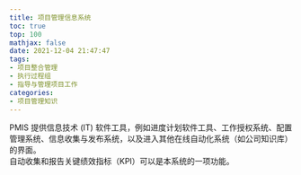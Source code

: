```yaml
---
title: 项目管理信息系统
toc: true
top: 100
mathjax: false
date: 2021-12-04 21:47:47
tags:
- 项目整合管理
- 执行过程组
- 指导与管理项目工作
categories:
- 项目管理知识
---
```

PMIS 提供信息技术 (IT) 软件工具，例如进度计划软件工具、工作授权系统、配置管理系统、信息收集与发布系统，以及进入其他在线自动化系统（如公司知识库）的界面。  
自动收集和报告关键绩效指标（KPI）可以是本系统的一项功能。
